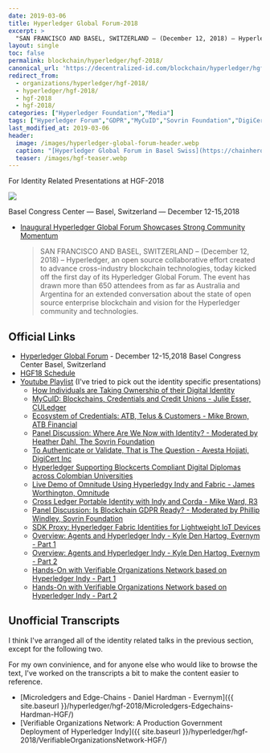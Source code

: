 ```yaml
---
date: 2019-03-06
title: Hyperledger Global Forum-2018
excerpt: >
  "SAN FRANCISCO AND BASEL, SWITZERLAND – (December 12, 2018) – Hyperledger, an open source collaborative effort created to advance cross-industry blockchain technologies, today kicked off the first day of its Hyperledger Global Forum. The event has drawn more than 650 attendees from as far as Australia and Argentina for an extended conversation about the state of open source enterprise blockchain and vision for the Hyperledger community and technologies."
layout: single
toc: false
permalink: blockchain/hyperledger/hgf-2018/
canonical_url: 'https://decentralized-id.com/blockchain/hyperledger/hgf-2018/'
redirect_from: 
  - organizations/hyperledger/hgf-2018/
  - hyperledger/hgf-2018/
  - hgf-2018
  - hgf-2018/
categories: ["Hyperledger Foundation","Media"]
tags: ["Hyperledger Forum","GDPR","MyCuID","Sovrin Foundation","DigiCert","Indy","Fabric","Blockcerts","Evernym","R3","Blockchain"]
last_modified_at: 2019-03-06
header:
  image: /images/hyperledger-global-forum-header.webp
  caption: "[Hyperledger Global Forum in Basel Swiss](https://chainhero.io/2019/03/hyperledger-global-forum-in-basel-swiss/)"
  teaser: /images/hgf-teaser.webp
---
```


For Identity Related Presentations at HGF-2018

<img src="https://i.imgur.com/3WNoTB0.png"/>

Basel Congress Center — Basel, Switzerland — December 12-15,2018 

* [Inaugural Hyperledger Global Forum Showcases Strong Community Momentum](https://www.linuxfoundation.org/press-release/2018/12/inaugural-hyperledger-global-forum-showcases-strong-community-momentum/)
  >SAN FRANCISCO AND BASEL, SWITZERLAND – (December 12, 2018) – Hyperledger, an open source collaborative effort created to advance cross-industry blockchain technologies, today kicked off the first day of its Hyperledger Global Forum. The event has drawn more than 650 attendees from as far as Australia and Argentina for an extended conversation about the state of open source enterprise blockchain and vision for the Hyperledger community and technologies. 

## Official Links
* [Hyperledger Global Forum](https://events.linuxfoundation.org/events/hyperledger-global-forum-2018/) - December 12-15,2018 Basel Congress Center Basel, Switzerland 
* [HGF18 Schedule](https://hgf18.sched.com/)
* [Youtube Playlist](https://www.youtube.com/playlist?list=PL0MZ85B_96CGkWnEvdPy5sB4VRcH2XWuP) (I've tried to pick out the identity specific presentations)
  * [How Individuals are Taking Ownership of their Digital Identity](https://www.youtube.com/watch?v=SdrmA0YNSRw&list=PL0MZ85B_96CGkWnEvdPy5sB4VRcH2XWuP&index=4&t=0s)
  * [MyCuID: Blockchains, Credentials and Credit Unions - Julie Esser, CULedger](https://www.youtube.com/watch?v=PQHx_b59sXg&list=PL0MZ85B_96CGkWnEvdPy5sB4VRcH2XWuP&index=19)
  * [Ecosystem of Credentials: ATB, Telus & Customers - Mike Brown, ATB Financial](https://www.youtube.com/watch?v=QlFmAIPlpmc&list=PL0MZ85B_96CGkWnEvdPy5sB4VRcH2XWuP&index=8&t=0s)
  * [Panel Discussion: Where Are We Now with Identity? - Moderated by Heather Dahl, The Sovrin Foundation](https://www.youtube.com/watch?v=2tEuUbE21s0&list=PL0MZ85B_96CGkWnEvdPy5sB4VRcH2XWuP&index=26)
  * [To Authenticate or Validate, That is The Question - Avesta Hojjati, DigiCert Inc](https://www.youtube.com/watch?v=s4vN3D23dEM&list=PL0MZ85B_96CGkWnEvdPy5sB4VRcH2XWuP&index=30)
  * [Hyperledger Supporting Blockcerts Compliant Digital Diplomas across Colombian Universities](https://www.youtube.com/watch?v=r2BGzIsB4ww&list=PL0MZ85B_96CGkWnEvdPy5sB4VRcH2XWuP&index=24&t=0s)
  * [Live Demo of Omnitude Using Hyperledgy Indy and Fabric - James Worthington, Omnitude](https://www.youtube.com/watch?v=qXJfvFTgYg4&index=35&list=PL0MZ85B_96CGkWnEvdPy5sB4VRcH2XWuP)
  * [Cross Ledger Portable Identity with Indy and Corda - Mike Ward, R3](https://www.youtube.com/watch?v=KeHbYajhizc&list=PL0MZ85B_96CGkWnEvdPy5sB4VRcH2XWuP&index=38)
  * [Panel Discussion: Is Blockchain GDPR Ready? - Moderated by Phillip Windley, Sovrin Foundation](https://www.youtube.com/watch?v=SmV0KBpNpaQ&list=PL0MZ85B_96CGkWnEvdPy5sB4VRcH2XWuP&index=46)
  * [SDK Proxy: Hyperledger Fabric Identities for Lightweight IoT Devices](https://www.youtube.com/watch?v=AMwKr9Lt9d0&list=PL0MZ85B_96CGkWnEvdPy5sB4VRcH2XWuP&index=53)
  * [Overview: Agents and Hyperledger Indy - Kyle Den Hartog, Evernym - Part 1](https://www.youtube.com/watch?v=P_9N-Kt1nFs&list=PL0MZ85B_96CGkWnEvdPy5sB4VRcH2XWuP&index=104)
  * [Overview: Agents and Hyperledger Indy - Kyle Den Hartog, Evernym - Part 2](https://www.youtube.com/watch?v=ctwf02B722o&list=PL0MZ85B_96CGkWnEvdPy5sB4VRcH2XWuP&index=103)
  * [Hands-On with Verifiable Organizations Network based on Hyperledger Indy - Part 1](https://www.youtube.com/watch?v=R5TB-goL3_o&list=PL0MZ85B_96CGkWnEvdPy5sB4VRcH2XWuP&index=108)
  * [Hands-On with Verifiable Organizations Network based on Hyperledger Indy - Part 2](https://www.youtube.com/watch?v=j-lM2hNq1TI&list=PL0MZ85B_96CGkWnEvdPy5sB4VRcH2XWuP&index=107)
 
## Unofficial Transcripts

I think I've arranged all of the identity related talks in the previous section, except for the following two.

For my own convinience, and for anyone else who would like to browse the text, I've worked on the transcripts a bit to make the content easier to reference. 

* [Microledgers and Edge-Chains - Daniel Hardman - Evernym]({{ site.baseurl }}/hyperledger/hgf-2018/Microledgers-Edgechains-Hardman-HGF/)
* [Verifiable Organizations Network: A Production Government Deployment of Hyperledger Indy]({{ site.baseurl }}/hyperledger/hgf-2018/VerifiableOrganizationsNetwork-HGF/)

